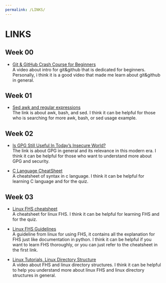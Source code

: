 ```yaml
---
permalink: /LINKS/
---
```

# LINKS
## Week 00
* [Git & GitHub Crash Course for Beginners](https://www.youtube.com/watch?v=SWYqp7iY_Tc) <br> A video about intro for git&github that is dedicated for beginners. 
Personally, i think it is a good video that made me learn about git&github in general.
## Week 01
* [Sed awk and regular expressions](https://eriqande.github.io/eca-bioinf-handbook/sed-awk-and-regular-expressions.html) <br> The link is about awk, bash, and sed. 
I think it can be helpful for those who is searching for more awk, bash, or sed usage example.
## Week 02
* [Is GPG Still Useful In Today’s Insecure World?](https://www.liquidweb.com/kb/is-gpg-still-useful-in-todays-insecure-world/) <br> The link is about GPG in general and its relevance in this modern era. I think it can be helpful for those who want to understand more about GPG and security.

* [C Language CheatSheet](https://www.codewithharry.com/blogpost/c-cheatsheet) <br> A cheatsheet of syntax in c language. I think it can be helpful for learning C language and for the quiz.
## Week 03
* [Linux FHS cheatsheet](https://cheatography.com/adam-hendry/cheat-sheets/linux-fhs/) <br> A cheatsheet for linux FHS. I think it can be helpful for learning FHS and for the quiz.

* [Linux FHS Guidelines](https://refspecs.linuxfoundation.org/FHS_3.0/fhs-3.0.pdf) <br> A guideline from linux for using FHS, it contains all the explanation for FHS just like documentation in python. I think it can be helpful if you want to learn FHS thoroughly, or you can just refer to the cheatsheet in the first link.

* [Linux Tutorials, Linux Directory Structure](https://www.youtube.com/watch?v=yWiUPWHljWg) <br> A video about FHS and linux directory structures. I think it can be helpful to help you understand more about linux FHS and linux directory structures in general.
